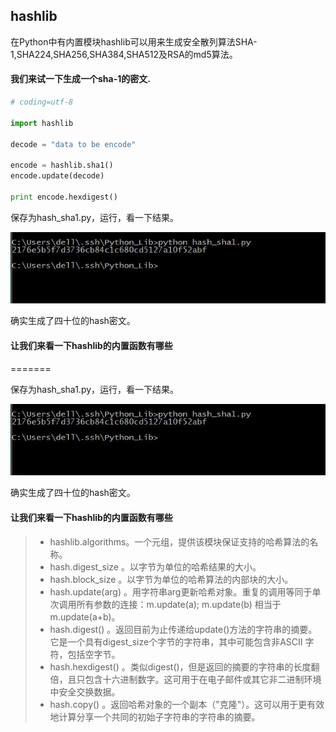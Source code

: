 ## hashlib

在Python中有内置模块hashlib可以用来生成安全散列算法SHA-1,SHA224,SHA256,SHA384,SHA512及RSA的md5算法。

#### 我们来试一下生成一个sha-1的密文.

```python
# coding=utf-8

import hashlib

decode = "data to be encode"

encode = hashlib.sha1()
encode.update(decode)

print encode.hexdigest()

```

保存为hash_sha1.py，运行，看一下结果。

![hash_sha1.jpg](images/hash_sha1.jpg)

确实生成了四十位的hash密文。

#### 让我们来看一下hashlib的内置函数有哪些

=======

保存为hash_sha1.py，运行，看一下结果。   

![hash_sha1.jpg](images/hash_sha1.jpg)            
                  
确实生成了四十位的hash密文。   

#### 让我们来看一下hashlib的内置函数有哪些
>- hashlib.algorithms。一个元组，提供该模块保证支持的哈希算法的名称。
>- hash.digest_size  。以字节为单位的哈希结果的大小。
>- hash.block_size   。以字节为单位的哈希算法的内部块的大小。
>- hash.update(arg)  。用字符串arg更新哈希对象。重复的调用等同于单次调用所有参数的连接：m.update(a); m.update(b) 相当于m.update(a+b)。
>- hash.digest()     。返回目前为止传递给update()方法的字符串的摘要。它是一个具有digest_size个字节的字符串，其中可能包含非ASCII 字符，包括空字节。
>- hash.hexdigest()  。类似digest()，但是返回的摘要的字符串的长度翻倍，且只包含十六进制数字。这可用于在电子邮件或其它非二进制环境中安全交换数据。
>- hash.copy()       。返回哈希对象的一个副本（"克隆"）。这可以用于更有效地计算分享一个共同的初始子字符串的字符串的摘要。

